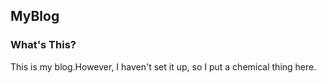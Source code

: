 ## MyBlog  
### What's This?  
This is my blog.However, I haven't set it up, so I put a chemical thing here.
